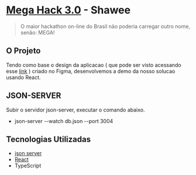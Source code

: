 # [Mega Hack 3.0](https://www.megahack.com.br/) - Shawee

> O maior hackathon on-line do Brasil não poderia carregar outro nome, senão: MEGA!

## O Projeto

Tendo como base o design da aplicacao ( que pode ser visto acessando esse [link](#) ) criado no Figma, desenvolvemos a demo da nosso solucao usando React.

## JSON-SERVER

Subir o servidor json-server, executar o comando abaixo.

- json-server --watch db.json --port 3004

## Tecnologias Utilizadas

- [json server](http://zetcode.com/javascript/jsonserver/)
- [React](https://pt-br.reactjs.org/)
- TypeScript
